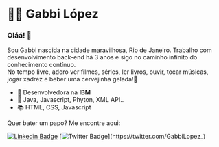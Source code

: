 # :man_technologist: Gabbi López

### Oláá! 👋

Sou Gabbi nascida na cidade maravilhosa, Rio de Janeiro. Trabalho com desenvolvimento back-end há 3 anos e sigo no caminho infinito do conhecimento contínuo.   
No tempo livre, adoro ver filmes, séries, ler livros, ouvir, tocar músicas, jogar xadrez e beber uma cervejinha gelada!🍺

- :briefcase: Desenvolvedora na **IBM**
- :blue_heart: Java, Javascript, Phyton, XML API..
- :books: HTML, CSS, Javascript

Quer bater um papo? Me encontre aqui:

[![Linkedin Badge](https://img.shields.io/badge/-LinkedIn-blue?style=flat-square&logo=Linkedin&logoColor=white&link=https://www.linkedin.com/in/gabrielalopezbravo/)](https://www.linkedin.com/in/gabrielalopezbravo/)
[![Twitter Badge](https://img.shields.io/badge/-Twitter-1ca0f1?style=flat-square&labelColor=1ca0f1&logo=twitter&logoColor=white&link=https://twitter.com/GabbiLopez_)](https://twitter.com/GabbiLopez_)
